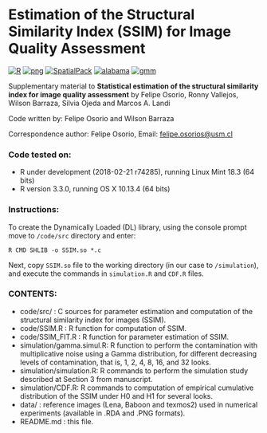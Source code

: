 # Estimation of the Structural Similarity Index (SSIM) for Image Quality Assessment 

[![R](https://img.shields.io/badge/Made%20with-R%20under%20development-success)](https://cran.r-project.org/)
[![png](https://img.shields.io/badge/Using%20png-0.1--7-important)](https://cran.r-project.org/package=png)
[![SpatialPack](https://img.shields.io/badge/Using%20SpatialPack-0.3--8196-important)](https://cran.r-project.org/package=SpatialPack)
[![alabama](https://img.shields.io/badge/alabama-2015.3--1-red)](https://cran.r-project.org/package=alabama)
[![gmm](https://img.shields.io/badge/gmm-1.6--2-red)](https://cran.r-project.org/package=gmm)

Supplementary material to **Statistical estimation of the structural similarity index for image quality assessment** by Felipe Osorio, Ronny Vallejos, Wilson Barraza, Silvia Ojeda and Marcos A. Landi

Code written by: Felipe Osorio and Wilson Barraza

Correspondence author: Felipe Osorio, Email: felipe.osorios@usm.cl

### Code tested on:
- R under development (2018-02-21 r74285), running Linux Mint 18.3 (64 bits)
- R version 3.3.0, running OS X 10.13.4 (64 bits)

### Instructions: 
To create the Dynamically Loaded (DL) library, using the console prompt move to `/code/src` directory and enter:

`R CMD SHLIB -o SSIM.so *.c`

Next, copy `SSIM.so` file to the working directory (in our case to `/simulation`), and execute the commands in `simulation.R` and `CDF.R` files.

### CONTENTS:
- code/src/ : C sources for parameter estimation and computation of the structural similarity index for images (SSIM).
- code/SSIM.R : R function for computation of SSIM.
- code/SSIM_FIT.R : R function for parameter estimation of SSIM.
- simulation/gamma.simul.R: R function to perform the contamination with multiplicative noise using a Gamma distribution, for different decreasing levels of contamination, that is, 1, 2, 4, 8, 16, and 32 looks.
- simulation/simulation.R: R commands to perform the simulation study described at Section 3 from manuscript.
- simulation/CDF.R: R commands to computation of empirical cumulative distribution of the SSIM under H0 and H1 for several looks.
- data/ : reference images (Lena, Baboon and texmos2) used in numerical experiments (available in .RDA and .PNG formats).
- README.md : this file.
